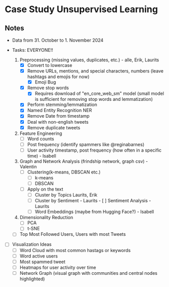 # Case Study Unsupervised Learning

  ## Notes
  - Data from 31. October to 1. November 2024

  -  Tasks: EVERYONE!!
      1. Preprocessing (missing values, duplicates, etc.) - alle, Erik, Laurits
          - [x] Convert to lowercase
          - [x] Remove URLs, mentions, and special characters, numbers (leave hashtags and emojis for now)
              - [x] Emoji Bug
          - [x] Remove stop words
              - [x] Requires download of "en_core_web_sm" model (small model is sufficient for removing stop words and lemmatization)
          - [x] Perform stemming/lemmatization
          - [x] Named Entity Recognition NER
          - [x] Remove Date from timestamp
          - [x] Deal with non-english tweets
          - [x] Remove duplicate tweets 
      2. Feature Engineering
          - [ ] Word counts
          - [ ] Post frequency (identify spammers like @reginabarnes)
          - [ ] User activity timestamp, post frequency (how often in a specific time) - Isabell
      3. Graph and Network Analysis (frindship network, graph csv) - Valentin
          - [ ] Clustering(k-means, DBSCAN etc.)
              - [ ] k-means
              - [ ] DBSCAN
          - [ ] Apply on the text
              - [ ] Cluster by Topics Laurits, Erik
              - [ ] Cluster by Sentiment - Laurits
                    - [ ] Sentiment Analysis - Laurits
              - [ ] Word Embeddings (maybe from Hugging Face?) - Isabell
      4. Dimensionality Reduction
          - [ ] PCA
          - [ ] t-SNE
      - [ ] Top Most Followed Users, Users with most Tweets

  - [ ] Visualization Ideas
      - [ ] Word Cloud with most common hastags or keywords
      - [ ] Word active users
      - [ ] Most spammed tweet
      - [ ] Heatmaps for user activity over time
      - [ ] Network Graph (visual graph with communities and central nodes highlighted)
